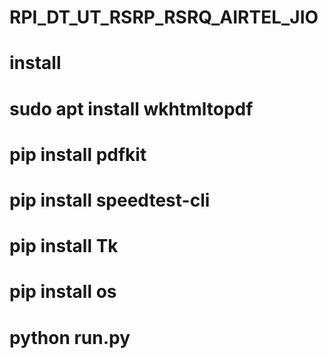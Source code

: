 # RPI_DT_UT_RSRP_RSRQ_AIRTEL_JIO

# install
# sudo apt install wkhtmltopdf
# pip install pdfkit
# pip install speedtest-cli
# pip install Tk
# pip install os
# python run.py
